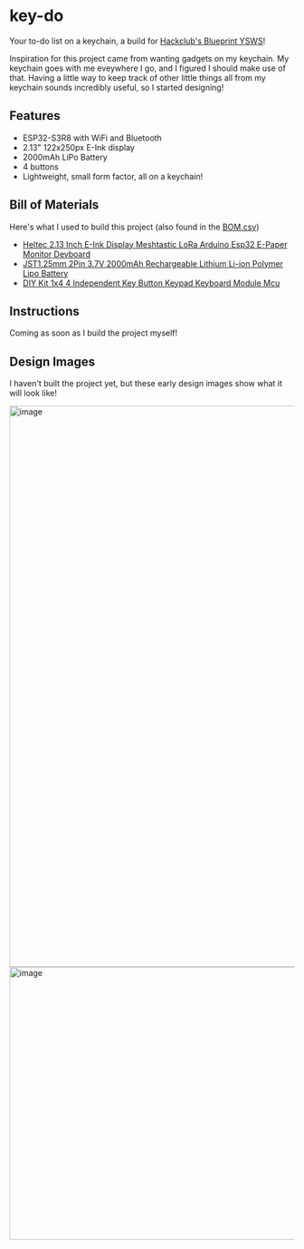 # key-do
Your to-do list on a keychain, a build for [Hackclub's Blueprint YSWS](https://blueprint.hackclub.com/)!

Inspiration for this project came from wanting gadgets on my keychain. My keychain goes with me eveywhere I go, and I figured I should make use of that. Having a little way to keep track of other little things all from my keychain sounds incredibly useful, so I started designing!

## Features
- ESP32-S3R8 with WiFi and Bluetooth
- 2.13" 122x250px E-Ink display
- 2000mAh LiPo Battery
- 4 buttons
- Lightweight, small form factor, all on a keychain!

## Bill of Materials
Here's what I used to build this project (also found in the [BOM.csv](BOM.csv))
- [Heltec 2.13 Inch E-Ink Display Meshtastic LoRa Arduino Esp32 E-Paper Monitor Devboard](https://www.aliexpress.us/item/3256807023441750.html)
- [JST1.25mm 2Pin 3.7V 2000mAh Rechargeable Lithium Li-ion Polymer Lipo Battery](https://www.aliexpress.us/item/3256809292266438.html)
- [DIY Kit 1x4 4 Independent Key Button Keypad Keyboard Module Mcu](https://www.aliexpress.us/item/3256808963530649.html)

## Instructions
Coming as soon as I build the project myself!

## Design Images
I haven't built the project yet, but these early design images show what it will look like!

<img width="1498" height="990" alt="image" src="https://github.com/user-attachments/assets/929cafa6-b163-47dc-b211-7cc43a560c29" />
<img width="1039" height="481" alt="image" src="https://github.com/user-attachments/assets/e0ef4fcc-e555-4674-91d7-a21935ef8efd" />
